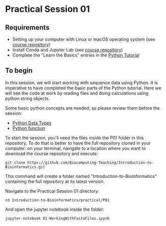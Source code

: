 # Practical Session 01

## Requirements 

* Setting up your computer with Linux or macOS operating system (see [course repository](https://github.com/Biocomputing-Teaching/Introduction-to-Bioinformatics))
* Install Conda and Jupyter Lab (see [course repository](https://github.com/Biocomputing-Teaching/Introduction-to-Bioinformatics))
* Complete the "Learn the Basics" entries in the [Python Tutorial](https://www.learnpython.org/en/)

## To begin

In this session, we will start working with sequence data using Python. It is imperative to have completed the basic parts of the Python tutorial. Here we will see the code at work by reading files and doing calculations using python string objects.

Some basic python concepts are needed, so please review them before the session:

- [Python Data Types](https://www.tutorialspoint.com/python/python_variable_types.htm)
- [Python function](https://www.tutorialspoint.com/python/python_functions.htm)

To start the session, you'll need the files inside the P01 folder in this repository. To do that is better to have the full repository cloned in your computer: on your terminal, navigate to a location where you want to download the course repository and execute:

```
git clone https://github.com/Biocomputing-Teaching/Introduction-to-Bioinformatics.git
```

This command will create a folder named "Introduction-to-Bioinformatics" containing the full repository at its latest version.

Navigate to the Practical Session 01 directory:

```
cd Introduction-to-Bioinformatics/practical/P01
```

And open the jupyter notebook inside the folder:

```
jupyter-notebook 01-WorkingWithFastaFiles.ipynb
```

